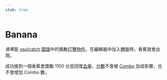 ```yaml
---
stub: true
---
```


# Banana

*香蕉*是 [osu!catch](/wiki/Game_mode/osu!catch) [圖譜](/wiki/Beatmap)中的獎勵[打擊物件](/wiki/Hit_object)。在編輯器中加入[轉盤](/wiki/Hit_object/Spinner)時，香蕉就會出現。

成功接到一個香蕉會獎勵 1100 分並回復[血量](/wiki/Client/Interface/Health_bar)，[分數](/wiki/Gameplay/Score)不會被 [Combo](/wiki/Gameplay/Combo_(score_multiplier)) 加成影響，也不會增加 Combo 數。
